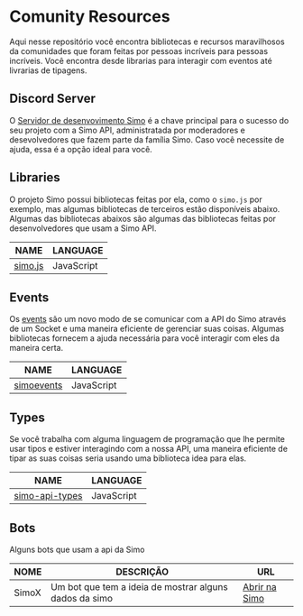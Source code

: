 # Comunity Resources

Aqui nesse repositório você encontra bibliotecas e recursos maravilhosos da comunidades que foram feitas por pessoas incríveis para pessoas incríveis. Você encontra desde librarias para interagir com eventos até livrarias de tipagens.

## Discord Server

O [Servidor de desenvovimento Simo](https://discord.gg/Dg7d5TmskV) é a chave principal para o sucesso do seu projeto com a Simo API, administratada por moderadores e desevolvedores que fazem parte da família Simo. Caso você necessite de ajuda, essa é a opção ideal para você.

## Libraries

O projeto Simo possui bibliotecas feitas por ela, como o `simo.js` por exemplo, mas algumas bibliotecas de terceiros estão disponíveis abaixo. Algumas das bibliotecas abaixos são algumas das bibliotecas feitas por desenvolvedores que usam a Simo API.

| NAME                                             | LANGUAGE   |
| ------------------------------------------------ | ---------- |
| [simo.js](https://github.com/simoworkspace/simo) | JavaScript |

## Events

Os [events](https://github.com/simoworkspace/api/blob/main/api/events/README.md) são um novo modo de se comunicar com a API do Simo através de um Socket e uma maneira eficiente de gerenciar suas coisas. Algumas bibliotecas fornecem a ajuda necessária para você interagir com eles da maneira certa.

| NAME                                               | LANGUAGE   |
| -------------------------------------------------- | ---------- |
| [simoevents](https://npmjs.com/package/simoevents) | JavaScript |

## Types

Se você trabalha com alguma linguagem de programação que lhe permite usar tipos e estiver interagindo com a nossa API, uma maneira eficiente de tipar as suas coisas seria usando uma biblioteca idea para elas.

| NAME                                                    | LANGUAGE   |
| ------------------------------------------------------- | ---------- |
| [simo-api-types](https://github.com/simoworkspace/simo) | JavaScript |

## Bots

Alguns bots que usam a api da Simo

| NOME                                                    | DESCRIÇÃO | URL   |
| ------------------------------------------------------- | ---------- | ---------- |
| SimoX | Um bot que tem a ideia de mostrar alguns dados da simo | [Abrir na Simo](https://bombadeagua.life/bot/1186367095131361320) |
